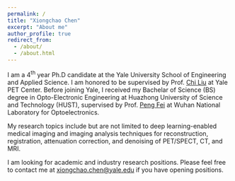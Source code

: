 ```yaml
---
permalink: /
title: "Xiongchao Chen"
excerpt: "About me"
author_profile: true
redirect_from: 
  - /about/
  - /about.html
---
```


I am a 4<sup>th</sup> year Ph.D candidate at the Yale University School of Engineering and Applied Science. I am honored to be supervised by Prof. [Chi Liu](https://medicine.yale.edu/profile/chi_liu/) at Yale PET Center. Before joining Yale, I received my Bachelar of Science (BS) degree in Opto-Electronic Engineering at Huazhong University of Science and Technology (HUST), supervised by Prof. [Peng Fei](https://scholar.google.com/citations?user=gZ-U8XEAAAAJ&hl=en) at Wuhan National Laboratory for Optoelectronics. 

My research topics include but are not limited to deep learning-enabled medical imaging and imaging analysis techniques for reconstruction, registration, attenuation correction, and denoising of PET/SPECT, CT, and MRI.

I am looking for academic and industry research positions. Please feel free to contact me at [xiongchao.chen@yale.edu](xiongchao.chen@yale.edu) if you have opening positions.
